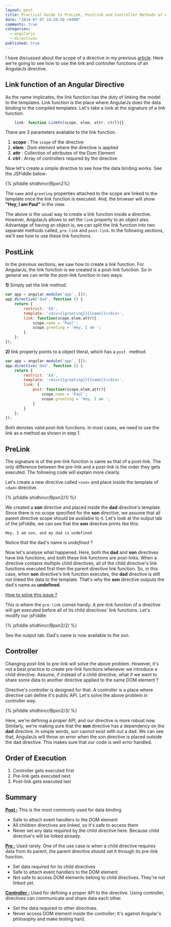```yaml
---
layout: post
title: Practical Guide to PreLink, PostLink and Controller Methods of Angular Directives
date: "2014-07-07 14:20:58 +0400"
comments: true
categories: 
  - angularjs
  - directives
published: true
---
```

 
I have discussed about the scope of a directive in my previous [article](http://www.undefinednull.com/2014/02/11/mastering-the-scope-of-a-directive-in-angularjs/). Here we're going to see how to use the link and controller functions of an AngularJs directive.

## Link function of an Angular Directive

As the name implicates, the link function has the duty of linking the model to the templates. Link function is the place where AngularJs does the data binding to the compiled templates. Let's take a look at the signature of a link function.
<!--more-->

```javascript
	link: function LinkFn(scope, elem, attr, ctrl){}	
```
There are 3 parameters available to the link function. 

1. **scope** : 	The `scope` of the directive
2. **elem** : 	Dom element where the directive is applied
3. **attr** : 	Collection of attributes of the Dom Element
4. **ctrl** : 		Array of controllers required by the directive

Now let's create a simple directive to see how the data binding works. See the JSFiddle below:

{% jsfiddle shidhincr/Bpxn2%}

The `name` and `greeting` properties attached to the scope are linked to the template once the link function is executed. And, the browser will show **"Hey, I am Paul"** in the view. 

The above is the usual way to create a link function inside a directive. However, AngularJs  allows to set the `link` property to an object also. Advantage of having an object is, we can split the link function into two separate methods called, `pre-link` and `post-link`. In the following sections, we'll see how to use these link functions.

## PostLink

<!--1. Post link is same as the link function-->
<!--2. Example syntax-->

In the previous sections, we saw how to create a link function. For AngularJs, the link function is we created is a post-link function. So in general we can write the post-link function in two ways:

**1)** Simply set the link method.

```javascript
var app = angular.module('app', []);
app.directive('dad', function () {
    return {
        restrict: 'EA',
        template: '<div>{{greeting}}{{name}}</div>',
        link: function(scope,elem,attr){
            scope.name = 'Paul';
            scope.greeting = 'Hey, I am ';
        }
    };
});
```
**2)** link property points to a object literal, which has a `post ` method.

```javascript
var app = angular.module('app', []);
app.directive('dad', function () {
    return {
        restrict: 'EA',
        template: '<div>{{greeting}}{{name}}</div>',
        link: {
        	post: function(scope,elem,attr){
	            scope.name = 'Paul';
	            scope.greeting = 'Hey, I am ';
	        }	        }
    };
});
```
<div class="info">
Both denotes valid post-link functions. In most cases, we need to use the link as a method as shown in step 1.
</div>

## PreLink

<!--1. Most of the times not required-->
<!--2. We're going to see one of the use case when it's required.-->
<!--3. Create a directive <son> and add it to the <dad> directive-->
<!--4. Create data binding : scope.text = 'my dad's name is name.'-->

The signature is of the pre-link function is same as that of a post-link. The only difference between the pre-link and a post-link is the order they gets executed. The following code will explain more clearly.

Let's create a new directive called `<son>` and place inside the template of `<dad>` directive.

{% jsfiddle shidhincr/Bpxn2/1/ %}

We created a **son** directive and placed inside the **dad** directive's template. Since there is no scope specified for the **son** directive, we assume that all parent directive scope should be available to it. Let's look at the output tab of the jsFiddle, we can see that the **son** directive prints like this:
	
	Hey, I am son, and my dad is undefined

Notice that the dad's name is *undefined* ? 

Now let's analyse what happened. Here, both the **dad** and **son** directives have link functions, and both these link functions are post-links. When a directive contains multiple child directives, all of the child directive's link functions executed first then the parent directive link function. So, in this case, when  **son** directive's link function executes, the **dad** directive is still not linked the data to the template. That's why the **son** directive outputs the dad's name as **undefined**.

<u>How to solve this issue ?</u>

This is where the `pre-link` comes handy. A pre-link function of a directive will get executed before all of its child directives' link functions. Let's modify our jsFiddle:

{% jsfiddle shidhincr/Bpxn2/2/ %}

See the output tab. Dad's name is now available to the son.

## Controller

Changing post-link to pre-link will solve the above problem. However, it's not a best practice to create pre-link functions whenever we introduce a child directive. Assume, if instead of a child directive, what if we want to share some data to another directive applied to the same DOM element ?

Directive's controller is designed for that. A controller is a place where directive can define it's public API. Let's solve the above problem in controller way.

{% jsfiddle shidhincr/Bpxn2/3/ %}

Here, we're defining a proper API, and our directive is more robust now. Similarly,  we're making sure that the **son** directive has a dependency on the **dad** directive. In simple words, son cannot exist with out a dad. We can see that, AngularJs will throw an error when the son directive is placed outside the dad directive. This makes sure that our code is well error handled.

## Order of Execution

1. Controller gets executed first
2. Pre-link gets  executed next
3. Post-link gets executed last

## Summary

<u>**Post :**</u>
This is the most commonly used for data binding

- Safe to attach event handlers to the  DOM element
- All children directives are linked, so it's safe to access them
- Never set any data required by the child directive here. Because child directive's will be linked already.

<u>**Pre :**</u>
Used rarely. One of the use case is when a child directive requires data from its parent, the parent directive should set it through its pre-link function.

- Set data required for its child directives
- Safe to attach event handlers to the DOM element
- Not safe to access DOM elements belong to child directives. They're not linked yet.

<u>**Controller :**</u>
Used for defining a proper API to the directive. Using controller, directives can communicate and share data each other.

- Set the data required to other directives.
- Never access DOM element inside the controller; it's against Angular's philosophy and make testing hard.







